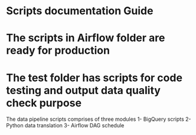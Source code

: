# Scripts documentation Guide

# The scripts in Airflow folder are ready for production
# The test folder has scripts for code testing and output data quality check purpose


The data pipeline scripts comprises of three modules
1- BigQuery scripts
2- Python data translation
3- Airflow DAG schedule

